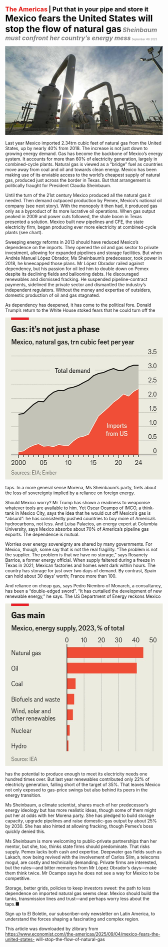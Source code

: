 <span style="color:#E3120B; font-size:14.9pt; font-weight:bold;">The Americas</span> <span style="color:#000000; font-size:14.9pt; font-weight:bold;">| Put that in your pipe and store it</span>
<span style="color:#000000; font-size:21.0pt; font-weight:bold;">Mexico fears the United States will stop the flow of natural gas</span>
<span style="color:#808080; font-size:14.9pt; font-weight:bold; font-style:italic;">Sheinbaum must confront her country’s energy mess</span>
<span style="color:#808080; font-size:6.2pt;">September 4th 2025</span>

![](../images/020_Mexico_fears_the_United_States_will_stop_the_flow_of_natural/p0088_img01.jpeg)

Last year Mexico imported 2.34trn cubic feet of natural gas from the United States, up by nearly 40% from 2018. The increase is not just down to growing energy demand. Gas has become the backbone of Mexico’s energy system. It accounts for more than 60% of electricity generation, largely in combined-cycle plants. Natural gas is viewed as a “bridge” fuel as countries move away from coal and oil and towards clean energy. Mexico has been making use of its enviable access to the world’s cheapest supply of natural gas, produced just across the border in Texas. But that arrangement is politically fraught for President Claudia Sheinbaum.

Until the turn of the 21st century Mexico produced all the natural gas it needed. Then demand outpaced production by Pemex, Mexico’s national oil company (see next story). With the monopoly it then had, it produced gas only as a byproduct of its more lucrative oil operations. When gas output peaked in 2009 and power cuts followed, the shale boom in Texas presented a solution. Mexico built new pipelines and CFE, the state electricity firm, began producing ever more electricity at combined-cycle plants (see chart).

Sweeping energy reforms in 2013 should have reduced Mexico’s dependence on the imports. They opened the oil and gas sector to private investment, allowing for expanded pipelines and storage facilities. But when Andrés Manuel López Obrador, Ms Sheinbaum’s predecessor, took power in 2018, he kneecapped those plans. Mr López Obrador railed against dependency, but his passion for oil led him to double down on Pemex despite its declining fields and ballooning debts. He discouraged renewables and dismissed fracking. He suspended pipeline-contract payments, sidelined the private sector and dismantled the industry’s independent regulators. Without the money and expertise of outsiders, domestic production of oil and gas stagnated.

As dependency has deepened, it has come to the political fore. Donald Trump’s return to the White House stoked fears that he could turn off the

![](../images/020_Mexico_fears_the_United_States_will_stop_the_flow_of_natural/p0089_img01.jpeg)

taps. In a more general sense Morena, Ms Sheinbaum’s party, frets about the loss of sovereignty implied by a reliance on foreign energy.

Should Mexico worry? Mr Trump has shown a readiness to weaponise whatever tools are available to him. Yet Oscar Ocampo of IMCO, a think- tank in Mexico City, says the idea that he would cut off Mexico’s gas is “absurd”: he has consistently pushed countries to buy more of America’s hydrocarbons, not less. And Luisa Palacios, an energy expert at Columbia University, says Mexico absorbs about 70% of America’s pipeline gas exports. The dependence is mutual.

Worries over energy sovereignty are shared by many governments. For Mexico, though, some say that is not the real fragility. “The problem is not the supplier. The problem is that we have no storage,” says Rosanety Barrios, a former energy official. When supply faltered during a freeze in Texas in 2021, Mexican factories and homes went dark within hours. The country has storage for just over two days of demand. By contrast, Spain can hold about 30 days’ worth; France more than 100.

And reliance on cheap gas, says Pedro Niembro of Monarch, a consultancy, has been a “double-edged sword”. “It has curtailed the development of new renewable energy,” he says. The US Department of Energy reckons Mexico

![](../images/020_Mexico_fears_the_United_States_will_stop_the_flow_of_natural/p0090_img01.jpeg)

has the potential to produce enough to meet its electricity needs one hundred times over. But last year renewables contributed only 22% of electricty generation, falling short of the target of 35%. That leaves Mexico not only exposed to gas-price swings but also behind its peers in the energy transition.

Ms Sheinbaum, a climate scientist, shares much of her predecessor’s energy ideology but has more realistic ideas, though some of them might put her at odds with her Morena party. She has pledged to build storage capacity, upgrade pipelines and raise domestic-gas output by about 25% by 2030. She has also hinted at allowing fracking, though Pemex’s boss quickly denied this.

Ms Sheinbaum is more welcoming to public-private partnerships than her mentor, but she, too, thinks state firms should predominate. That risks supply. Pemex lacks both cash and expertise. Deepwater gas fields such as Lakach, now being revived with the involvement of Carlos Slim, a telecoms mogul, are costly and technically demanding. Private firms are interested, but the rules—and bitter memories from Mr López Obrador’s days—make them think twice. Mr Ocampo says he does not see a way for Mexico to be competitive.

Storage, better grids, policies to keep investors sweet: the path to less dependence on imported natural gas seems clear. Mexico should build the tanks, transmission lines and trust—and perhaps worry less about the taps.■

Sign up to El Boletín, our subscriber-only newsletter on Latin America, to understand the forces shaping a fascinating and complex region.

This article was downloaded by zlibrary from https://www.economist.com//the-americas/2025/09/04/mexico-fears-the-united-states- will-stop-the-flow-of-natural-gas